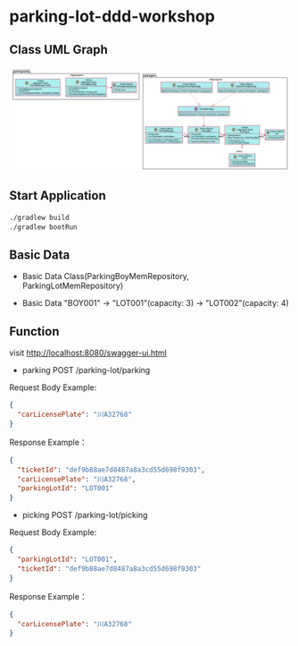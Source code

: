 
# parking-lot-ddd-workshop

## Class UML Graph
![avatar](uml/parkinglot.png)


## Start Application

```sh
./gradlew build
./gradlew bootRun
```

## Basic Data

* Basic Data Class(ParkingBoyMemRepository, ParkingLotMemRepository)

* Basic Data
"BOY001" -> "LOT001"(capacity: 3)
         -> "LOT002"(capacity: 4)

## Function

visit [http://localhost:8080/swagger-ui.html](http://localhost:8080/swagger-ui.html)

* parking
POST /parking-lot/parking

Request Body Example:
```json
{
  "carLicensePlate": "川A32768"
}
```

Response Example：
```json
{
  "ticketId": "def9b88ae7d8487a8a3cd55d698f9303",
  "carLicensePlate": "川A32768",
  "parkingLotId": "LOT001"
}
```

* picking
POST /parking-lot/picking

Request Body Example:
```json
{
  "parkingLotId": "LOT001",
  "ticketId": "def9b88ae7d8487a8a3cd55d698f9303"
}
```

Response Example：
```json
{
  "carLicensePlate": "川A32768"
}
```